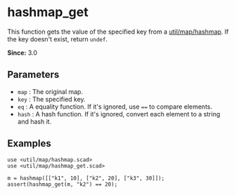 # hashmap_get

This function gets the value of the specified key from a [util/map/hashmap](https://openhome.cc/eGossip/OpenSCAD/lib3x-hashmap.html). If the key doesn't exist, return `undef`.

**Since:** 3.0

## Parameters

- `map` : The original map.
- `key` : The specified key.
- `eq` : A equality function. If it's ignored, use `==` to compare elements.
- `hash` : A hash function. If it's ignored, convert each element to a string and hash it. 

## Examples

    use <util/map/hashmap.scad>
    use <util/map/hashmap_get.scad>

    m = hashmap([["k1", 10], ["k2", 20], ["k3", 30]]);
    assert(hashmap_get(m, "k2") == 20);